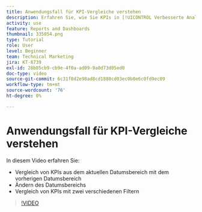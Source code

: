 ```yaml
---
title: Anwendungsfall für KPI-Vergleiche verstehen
description: Erfahren Sie, wie Sie KPIs in [!UICONTROL Verbesserte Analytics] aus dem aktuellen Datumsbereich in einen vorherigen Datumsbereich wechseln und wie KPIs mit zwei verschiedenen Filtern verglichen werden.
activity: use
feature: Reports and Dashboards
thumbnail: 335054.png
type: Tutorial
role: User
level: Beginner
team: Technical Marketing
jira: KT-8739
exl-id: 28b85cb9-cb9e-4f0a-ad09-9a0d73d05ed0
doc-type: video
source-git-commit: 6c31f8d2e98ad8cd1880cd03ec0b0e6c0fd9ec09
workflow-type: tm+mt
source-wordcount: '76'
ht-degree: 0%

---
```


# Anwendungsfall für KPI-Vergleiche verstehen

In diesem Video erfahren Sie:

* Vergleich von KPIs aus dem aktuellen Datumsbereich mit dem vorherigen Datumsbereich
* Ändern des Datumsbereichs
* Vergleich von KPIs mit zwei verschiedenen Filtern

>[!VIDEO](https://video.tv.adobe.com/v/335054/?quality=12&learn=on)
